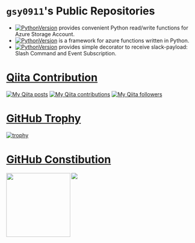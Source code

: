 # `gsy0911`'s Public Repositories

* [![PythonVersion](https://img.shields.io/badge/Python-AzFS-brightgreen.svg?logo=microsoft-azure&style=flat)](https://github.com/gsy0911/azfs) provides convenient Python read/write functions for Azure Storage Account.
* [![PythonVersion](https://img.shields.io/badge/Python-Paten-brightgreen.svg?logo=azure-functions&style=flat)](https://github.com/gsy0911/paten) is a framework for azure functions written in Python.
* [![PythonVersion](https://img.shields.io/badge/Python-SlackApiDecorator-brightgreen.svg?logo=slack&style=flat)](https://github.com/gsy0911/slack-api-decorator) provides simple decorator to receive slack-payload: Slash Command and Event Subscription.


# [Qiita Contribution](https://qiita.com/mikkame/items/f2c60d9caf8a8e38ec50)

[![My Qiita posts](https://qiita-badge.apiapi.app/s/gsy0911/posts.svg)](http://qiita.com/gsy0911) [![My Qiita contributions](https://qiita-badge.apiapi.app/s/gsy0911/contributions.svg)](http://qiita.com/gsy0911) [![My Qiita followers](https://qiita-badge.apiapi.app/s/gsy0911/followers.svg)](http://qiita.com/gsy0911)

# [GitHub Trophy](https://github.com/ryo-ma/github-profile-trophy)

[![trophy](https://github-profile-trophy.vercel.app/?username=gsy0911)](https://github.com/ryo-ma/github-profile-trophy)


# [GitHub Constibution](https://qiita.com/zizi4n5/items/f8076cb25bbf64a9bc1c)

<a href="https://github.com/anuraghazra/github-readme-stats">
  <img height="170"align="left" src="https://github-readme-stats.vercel.app/api?username=gsy0911&count_private=true" />
</a>
<a href="https://github.com/anuraghazra/github-readme-stats">
  <img align="left" src="https://github-readme-stats.vercel.app/api/top-langs/?username=gsy0911&layout=compact" />
</a>
